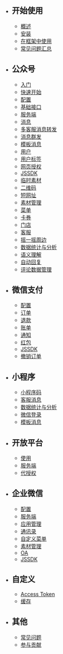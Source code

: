- ## 开始使用
  - [概述](/docs/{{version}}/{{lang}}/index)
  - [安装](/docs/{{version}}/{{lang}}/installation)
  - [在框架中使用](/docs/{{version}}/{{lang}}/integration)
  - [常见问题汇总](/docs/{{version}}/{{lang}}/troubleshooting)

- ## 公众号
  - [入门](/docs/{{version}}/{{lang}}/official-account/index)
  - [快速开始](/docs/{{version}}/{{lang}}/official-account/tutorial)
  - [配置](/docs/{{version}}/{{lang}}/official-account/configuration)
  - [基础接口](/docs/{{version}}/{{lang}}/official-account/base)
  - [服务端](/docs/{{version}}/{{lang}}/official-account/server)
  - [消息](/docs/{{version}}/{{lang}}/official-account/messages)
  - [多客服消息转发](/docs/{{version}}/{{lang}}/official-account/message-transfer)
  - [消息群发](/docs/{{version}}/{{lang}}/official-account/broadcasting)
  - [模板消息](/docs/{{version}}/{{lang}}/official-account/template_message)
  - [用户](/docs/{{version}}/{{lang}}/official-account/user)
  - [用户标签](/docs/{{version}}/{{lang}}/official-account/user-tag)
  - [网页授权](/docs/{{version}}/{{lang}}/official-account/oauth)
  - [JSSDK](/docs/{{version}}/{{lang}}/basic-services/jssdk)
  - [临时素材](/docs/{{version}}/{{lang}}/basic-services/media)
  - [二维码](/docs/{{version}}/{{lang}}/basic-services/qrcode)
  - [短网址](/docs/{{version}}/{{lang}}/basic-services/url)
  - [素材管理](/docs/{{version}}/{{lang}}/official-account/material)
  - [菜单](/docs/{{version}}/{{lang}}/official-account/menu)
  - [卡券](/docs/{{version}}/{{lang}}/official-account/card)
  - [门店](/docs/{{version}}/{{lang}}/official-account/poi)
  - [客服](/docs/{{version}}/{{lang}}/official-account/customer_service)
  - [摇一摇周边](/docs/{{version}}/{{lang}}/official-account/shake-around)
  - [数据统计与分析](/docs/{{version}}/{{lang}}/official-account/data_cube)
  - [语义理解](/docs/{{version}}/{{lang}}/official-account/semantic)
  - [自动回复](/docs/{{version}}/{{lang}}/official-account/reply)
  - [评论数据管理](/docs/{{version}}/{{lang}}/official-account/comment)

- ## 微信支付
  - [配置](/docs/{{version}}/{{lang}}/payment/index)
  - [订单](/docs/{{version}}/{{lang}}/payment/order)
  - [退款](/docs/{{version}}/{{lang}}/payment/refund)
  - [账单](/docs/{{version}}/{{lang}}/payment/bill)
  - [通知](/docs/{{version}}/{{lang}}/payment/notify)
  - [红包](/docs/{{version}}/{{lang}}/payment/redpack)
  - [JSSDK](/docs/{{version}}/{{lang}}/payment/jssdk)
  - [撤销订单](/docs/{{version}}/{{lang}}/payment/reverse)

- ## 小程序
  - [小程序码](/docs/{{version}}/{{lang}}/mini-program/app_code)
  - [客服消息](/docs/{{version}}/{{lang}}/mini-program/customer_service)
  - [数据统计与分析](/docs/{{version}}/{{lang}}/mini-program/data_cube)
  - [微信登录](/docs/{{version}}/{{lang}}/mini-program/auth)
  - [模板消息](/docs/{{version}}/{{lang}}/mini-program/template_message)

- ## 开放平台
  - [使用](/docs/{{version}}/{{lang}}/open-platform/index)
  - [服务端](/docs/{{version}}/{{lang}}/open-platform/server)
  - [代授权](/docs/{{version}}/{{lang}}/open-platform/authorizer-delegate)

- ## 企业微信
  - [配置](/docs/{{version}}/{{lang}}/wework/index)
  - [服务端](/docs/{{version}}/{{lang}}/wework/server)
  - [应用管理](/docs/{{version}}/{{lang}}/wework/agents)
  - [通讯录](/docs/{{version}}/{{lang}}/wework/contacts)
  - [自定义菜单](/docs/{{version}}/{{lang}}/wework/menu)
  - [素材管理](/docs/{{version}}/{{lang}}/wework/media)
  - [OA](/docs/{{version}}/{{lang}}/wework/oa)
  - [JSSDK](/docs/{{version}}/{{lang}}/basic-services/jssdk)

- ## 自定义
  - [Access Token](/docs/{{version}}/{{lang}}/customize/access_token)
  - [缓存](/docs/{{version}}/{{lang}}/customize/cache)

- ## 其他
  - [常见问题](/docs/{{version}}/{{lang}}/troubleshooting)
  - [参与贡献](/docs/{{version}}/{{lang}}/contributing)

